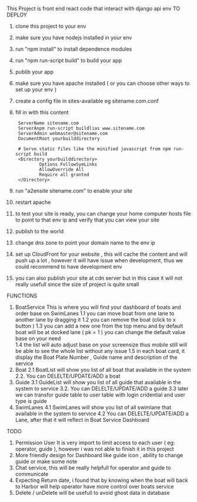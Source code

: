 This Project is front end react code that interact with django api env 
TO DEPLOY 
1. clone this project to your env 
2. make sure you have nodejs installed in your env 
3. run "npm install" to install dependence modules 
4. run "npm run-script build" to build your app 
5. publib your app 
6. make sure you have apache installed ( or you can choose other ways to set up your env ) 
7. create a config file in sites-available eg sitename.com.conf
8. fill in with this content 


        ServerName sitename.com
        ServerAnpm run-script buildlias www.sitename.com
        ServerAdmin webmaster@sitename.com
        DocumentRoot yourbuilddirectory

        # Serve static files like the minified javascript from npm run-script build
        <Directory yourbuilddirectory>
                Options FollowSymLinks
                AllowOverride All
                Require all granted
        </Directory>




9. run "a2ensite sitename.com" to enable your site 
10. restart apache 
11. to test your site is ready, you can change your home computer hosts file to point to that env ip and verify that you can view your site 
12. publish to the world
13. change dns zone to point your domain name to the env ip 
14. set up CloudFront  for your website , this will cache the content and will push up a lot , however it will have issue when development, thus we could recommend to have development env 
15. you can also publish your site at cdn server but in this case it will not really usefull since the size of project is quite small 

FUNCTIONS 
1. BoatService
This is where you will find your dashboard of boats and order base on SwimLanes 
        1.1 you can move boat from one lane to another lane by dragging it 
        1.2 you can remove the boat (click to x button ) 
        1.3 you can add a new one from the top menu and by default boat will be at docked lane ( pk = 1 ) you can change the default value base on your need   
        1.4 the list will auto adjust base on your screensize thus mobile still will be able to see the whole list without any issue 
        1.5 in each boat card, it display the Boat Plate Number , Guide name and description of the service 
2. Boat 
        2.1 BoatList will show you list of all boat that available in the system 
        2.2. You can DELELTE/UPDATE/ADD a boat 
3. Guide
        3.1 GuideList will show you list of all guide that available in the system to service
        3.2. You can DELELTE/UPDATE/ADD a guide 
        3.3 later we can transfor guide table to user table with login cridential and user type is guide
4. SwimLanes
        4.1 SwimLanes will show you list of all swimlane that available in the system to service
        4.2 You can DELELTE/UPDATE/ADD a Lane, after that it will reflect in Boat Service Dashboard 

TODO
1. Permission User 
It is very import to limit access to each user ( eg: operator, guide ), however i was not able to finish it in this project 
2. More friendly design for Dashboard like guide icon , ability to change guide or make some note 
3. Chat service, this will be really helpfull for operator and guide to communicate 
4. Expecting Return date, i found that by knowing when the boat will back to Harbor will help operator have more control over boats service 
5. Delete / unDelete will be usefull to avoid ghost data in database 
